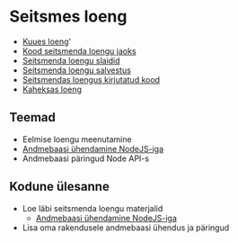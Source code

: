 # Seitsmes loeng

- [Kuues loeng](../Lesson-06/README.md)'
- [Kood seitsmenda loengu jaoks](./code/07.zip)
- [Seitsmenda loengu slaidid](Slides.md)
- [Seitsmenda loengu salvestus]()
- [Seitsmendas loengus kirjutatud kood]()
- [Kaheksas loeng](../Lesson-08/README.md)

## Teemad

- Eelmise loengu meenutamine
- [Andmebaasi ühendamine NodeJS-iga](../../../Subjects/Databases/Topics/MySQL-NodeJS/README.md)
- Andmebaasi päringud Node API-s

## Kodune ülesanne

- Loe läbi seitsmenda loengu materjalid
  - [Andmebaasi ühendamine NodeJS-iga](https://github.com/HK-Mikrokraadid/Veebiarendus/blob/main/Subjects/Databases/Topics/MySQL-NodeJS/README.md)
- Lisa oma rakendusele andmebaasi ühendus ja päringud
